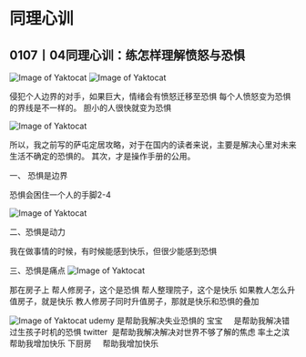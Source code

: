 # 同理心训
## 0107丨04同理心训：练怎样理解愤怒与恐惧


![Image of Yaktocat](310_摘录/产品/产品思维30讲@梁宁/img/2-1.png)
![Image of Yaktocat](310_摘录/产品/产品思维30讲@梁宁/img/2-2.png)


侵犯个人边界的对手，如果巨大，情绪会有愤怒迁移至恐惧
每个人愤怒变为恐惧的界线是不一样的。
胆小的人很快就变为恐惧

![Image of Yaktocat](2-3.png)

所以，我之前写的萨屯定居攻略，对于在国内的读者来说，主要是解决心里对未来生活不确定的恐惧的。
其次，才是操作手册的公用。





一、 恐惧是边界

恐惧会困住一个人的手脚2-4

![Image of Yaktocat](2-4.png)

二、恐惧是动力


我在做事情的时候，有时候能感到快乐，但很少能感到恐惧


三、恐惧是痛点
![Image of Yaktocat](2-5.png)

那在房子上
帮人修房子，这个是恐惧
帮人整理院子，这个是快乐
如果教人怎么升值房子，就是快乐
教人修房子同时升值房子，那就是快乐和恐惧的叠加

![Image of Yaktocat](2-6.png)
udemy 是帮助我解决失业恐惧的
宝宝     是帮助我解决错过生孩子时机的恐惧
twitter  是帮助我解决解决对世界不够了解的焦虑
率土之滨 帮助我增加快乐
下厨房     帮助我增加快乐